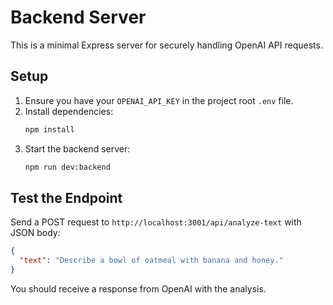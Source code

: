 # Backend Server

This is a minimal Express server for securely handling OpenAI API requests.

## Setup

1. Ensure you have your `OPENAI_API_KEY` in the project root `.env` file.
2. Install dependencies:
   ```bash
   npm install
   ```
3. Start the backend server:
   ```bash
   npm run dev:backend
   ```

## Test the Endpoint

Send a POST request to `http://localhost:3001/api/analyze-text` with JSON body:

```json
{
  "text": "Describe a bowl of oatmeal with banana and honey."
}
```

You should receive a response from OpenAI with the analysis.
